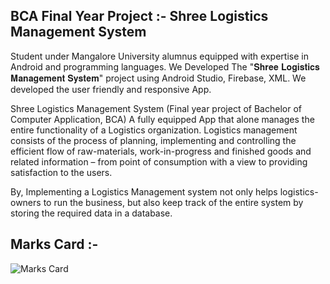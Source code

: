 ## BCA Final Year Project :- Shree Logistics Management System
Student under Mangalore University alumnus equipped with expertise in Android and programming languages. We Developed The "𝐒𝐡𝐫𝐞𝐞 𝐋𝐨𝐠𝐢𝐬𝐭𝐢𝐜𝐬 𝐌𝐚𝐧𝐚𝐠𝐞𝐦𝐞𝐧𝐭 𝐒𝐲𝐬𝐭𝐞𝐦" project using Android Studio, Firebase, XML. 
We developed the user friendly and responsive App.

Shree Logistics Management System (Final year project of Bachelor of Computer Application, BCA)
A fully equipped App that alone manages the entire functionality of a Logistics organization. 
Logistics management consists of the process of planning, implementing and controlling the efficient flow of raw-materials, work-in-progress and finished goods and related information – from point of consumption with a view to providing satisfaction to the users. 

By, Implementing a Logistics Management system not only helps logistics-owners to run the business, but also keep track of the entire system by storing the required data in a database.

## Marks Card :-
![Marks Card](https://github.com/MyProjects-5/Shree_Logistics_Management_System/assets/140932670/15169645-3a6b-43c2-aa73-1528c62ef7e0)
